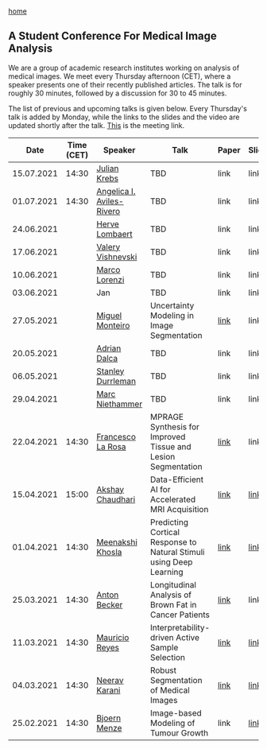<br/>

[home](https://neerakara.github.io/media_student_conference/)

## A Student Conference For Medical Image Analysis

We are a group of academic research institutes working on analysis of medical images.
We meet every Thursday afternoon (CET), where a speaker presents one of their recently published articles.
The talk is for roughly 30 minutes, followed by a discussion for 30 to 45 minutes.

[comment]: <> (We hope that this virtual conference will provide a platform for researchers to make their work known in the community. This has become difficult as there were no physical conferences in 2020 due to the pandemic, and this will likely remain to be the case in the near future. Also, it is common in our field to publish directly in journals. We think such a conference can substantially improve the visibility of journal articles. Finally, we hope that such continuous exchange of ideas will foster networking, and allow us to see / reconnect with people while still working from our home offices.)

The list of previous and upcoming talks is given below. Every Thursday's talk is added by Monday, while the links to the slides and the video are updated shortly after the talk. [This](https://ethz.zoom.us/j/92533050789?pwd=QldJSjVsOUhWUmxidGRLRE1VLzFYZz09) is the meeting link.


| Date        | Time (CET)  | Speaker             | Talk                                                             | Paper       | Slides      | Video      |
| ----------- | ------------|-------------------- | ---------------------------------------------------------------- | ----------- |-----------  |----------- |
| 15.07.2021  | 14:30 | [Julian Krebs](https://scholar.google.com/citations?hl=en&user=VoUvdPQAAAAJ&view_op=list_works&sortby=pubdate)   | TBD | link | link | link |
| 01.07.2021  | 14:30 | [Angelica I. Aviles-Rivero](https://angelicaiaviles.wordpress.com/)   | TBD | link | link | link |
| 24.06.2021  | | [Herve Lombaert](https://profs.etsmtl.ca/hlombaert/)   | TBD | link | link | link |
| 17.06.2021  | | [Valery Vishnevski](https://scholar.google.ch/citations?hl=en&user=1fGojj4AAAAJ&view_op=list_works&sortby=pubdate)   | TBD | link | link | link |
| 10.06.2021  | | [Marco Lorenzi](https://marcolorenzi.github.io/)   | TBD | link | link | link |
| 03.06.2021  | | Jan   | TBD | link | link | link |
| 27.05.2021  | | [Miguel Monteiro](https://scholar.google.com/citations?user=LyabfXcAAAAJ&hl=en)    | Uncertainty Modeling in Image Segmentation | [link](https://arxiv.org/pdf/2006.06015.pdf) | link | link |
| 20.05.2021  | | [Adrian Dalca](http://www.mit.edu/~adalca/index.html)    | TBD | link | link | link |
| 06.05.2021  | | [Stanley Durrleman](https://who.rocq.inria.fr/Stanley.Durrleman/#)   | TBD | link | link | link |
| 29.04.2021  | | [Marc Niethammer](https://biag.cs.unc.edu/author/marc-niethammer/)    | TBD | link | link | link |
| 22.04.2021  | 14:30 | [Francesco La Rosa](https://scholar.google.com/citations?user=OEE8Ze0AAAAJ&hl=en&oi=ao)    | MPRAGE Synthesis for Improved Tissue and Lesion Segmentation | [link](https://www.sciencedirect.com/science/article/pii/S0010482521000913) | link | link |
| 15.04.2021  | 15:00 | [Akshay Chaudhari](https://profiles.stanford.edu/akshay-chaudhari)    | Data-Efficient AI for Accelerated MRI Acquisition | [link](https://arxiv.org/pdf/2102.06103.pdf) | [link](https://drive.google.com/file/d/10TnKVndPvd_5qyTb25fItD_2FCTv1TOP/view?usp=sharing) | [link](https://youtu.be/za0nzwZmaJ8) |
| 01.04.2021  | 14:30 | [Meenakshi Khosla](https://www.meenakshikhosla.com/)    | Predicting Cortical Response to Natural Stimuli using Deep Learning | [link](https://www.biorxiv.org/content/10.1101/2020.09.11.293878v1.full.pdf) | [link](https://drive.google.com/file/d/1f9ZapAmuQYqIqS_hvgAJEMqT5uEzyXXZ/view?usp=sharing) | link |
| 25.03.2021  | 14:30 | [Anton Becker](https://scholar.google.ch/citations?user=WWcqtdQAAAAJ&hl=en)        | Longitudinal Analysis of Brown Fat in Cancer Patients | [link](https://journals.plos.org/plosone/article?id=10.1371/journal.pone.0239990) | link | link |
| 11.03.2021  | 14:30 | [Mauricio Reyes](http://www.mauricioreyes.me/aboutme.html)      | Interpretability-driven Active Sample Selection | [link](https://ieeexplore.ieee.org/document/9361645) | [link](https://drive.google.com/file/d/1z7r0E1tBj4wbx5cNwsqYs-hZoxsvl2TL/view?usp=sharing) | link |
| 04.03.2021  | 14:30 | [Neerav Karani](https://neerakara.github.io/)       | Robust Segmentation of Medical Images | [link](https://linkinghub.elsevier.com/retrieve/pii/S1361841520302711) | [link](https://drive.google.com/file/d/1YpR7Qk69hBEtj5zLPTwc73ZMwRfryiq5/view?usp=sharing) | link |
| 25.02.2021  | 14:30 | [Bjoern Menze](http://home.in.tum.de/~menze/)        | Image-based Modeling of Tumour Growth | link | [link](https://drive.google.com/file/d/1S1DPtmJAPfhlefqsQ5q656hh0VdvmXAX/view?usp=sharing) | link |

<!--
The webpage corresponding to this markdown file is [this](https://neerakara.github.io/media_student_conference/).
--> 

<!--
You can use the [editor on GitHub](https://github.com/neerakara/media_student_conference/edit/gh-pages/index.md) to maintain and preview the content for your website in Markdown files.
--> 

<!--
<> Whenever you commit to this repository, GitHub Pages will run [Jekyll](https://jekyllrb.com/) to rebuild the pages in your site, from the content in your Markdown files.
--> 

<!--
### Markdown
Markdown is a lightweight and easy-to-use syntax for styling your writing. It includes conventions for
--> 

<!--
```markdown
Syntax highlighted code block
--> 

<!--
# Header 1
## Header 2
### Header 3
--> 

<!--
- Bulleted
- List
--> 

<!--
1. Numbered
2. List
--> 

<!--
**Bold** and _Italic_ and `Code` text
--> 

<!--
[Link](url) and ![Image](src)
```
--> 

<!--
For more details see [GitHub Flavored Markdown](https://guides.github.com/features/mastering-markdown/).
--> 

<!--
### Jekyll Themes
Your Pages site will use the layout and styles from the Jekyll theme you have selected in your [repository settings](https://github.com/neerakara/media_student_conference/settings). The name of this theme is saved in the Jekyll `_config.yml` configuration file.
--> 

<!--
### Support or Contact
Having trouble with Pages? Check out our [documentation](https://docs.github.com/categories/github-pages-basics/) or [contact support](https://support.github.com/contact) and we’ll help you sort it out.
--> 
